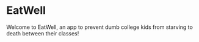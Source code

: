 # EatWell

Welcome to EatWell, an app to prevent dumb college kids from starving to death between their classes!
